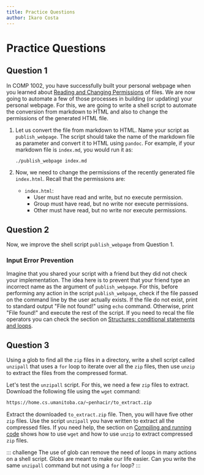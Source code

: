 ```yaml
---
title: Practice Questions
author: Ikaro Costa
---
```


Practice Questions
==================

Question 1
----------

In COMP 1002, you have successfully built your personal webpage when
you learned about [Reading and Changing Permissions](https://university-of-manitoba-computer-science.github.io/tools-n-techniques/topic05/topic-4.html) of files. We are now
going to automate a few of those processes in building (or updating) your personal
webpage. For this, we are going to write a shell script to automate the conversion
from markdown to HTML and also to change the permissions of the generated HTML
file.

1. Let us convert the file from markdown to HTML. Name your script as
`publish_webpage`. The script should take the name of the markdown file as parameter
and convert it to HTML using `pandoc`. For example, if your markdown file is
`index.md`, you would run it as:

    ```bash
    ./publish_webpage index.md
    ```

2. Now, we need to change the permissions of the recently generated file
`index.html`. Recall that the permissions are:

    * `index.html`:
        * User must have read and write, but no execute permission.
        * Group must have read, but no write nor execute permissions.
        * Other must have read, but no write nor execute permissions.

Question 2
----------

Now, we improve the shell script `publish_webpage` from Question 1. 

### Input Error Prevention

Imagine
that you shared your script with a friend but they did not check your implementation.
The idea here is to prevent that your friend type an incorrect name as the argument
of `publish_webpage`. For this, before performing any action in the script
`publish_webpage`, check if the file passed on the command line by the user actually
exists. If the file do not exist, print to standard output "File not found!" using `echo`
command. Otherwise, print "File found!" and execute the rest of the script.
If you need to recal the file operators you can check the section on
[Structures: conditional statements and loops](https://university-of-manitoba-computer-science.github.io/tools-n-techniques/topic09/topic-4.html).

Question 3
----------

Using a glob to find all the `zip` files in a directory, write a shell script
called `unzipall` that uses a `for` loop to iterate over all the `zip` files,
then use `unzip` to extract the files from the compressed format.

Let's test the `unzipall` script. For this, we need a few `zip` files to extract.
Download the following file using the `wget` command:

```bash
https://home.cs.umanitoba.ca/~penhacir/to_extract.zip
```
Extract the downloaded `to_extract.zip` file. Then, you will have five other
`zip` files. Use the script `unzipall` you have written to extract all the
compressed files. If you need help, the section on [Compiling and running code](https://university-of-manitoba-computer-science.github.io/tools-n-techniques/topic03/topic-2.html)
shows how to use `wget` and how to use `unzip` to extract compressed `zip` files.

::: challenge
The use of glob can remove the need of loops in many actions on a shell script.
Globs are meant to make our life easier. Can you write the same `unzipall` command
but not using a `for` loop?
:::
